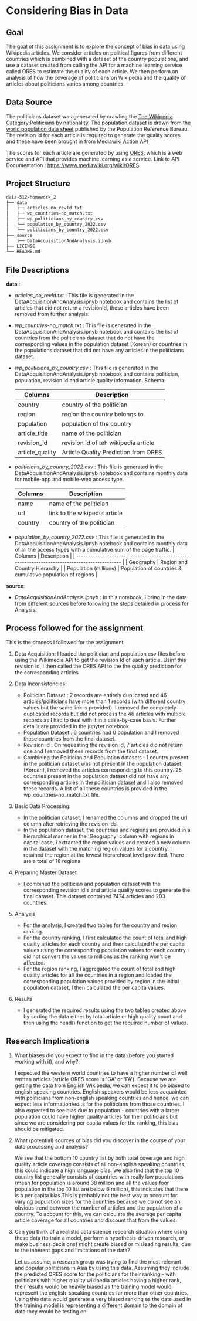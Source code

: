 # Considering Bias in Data

## Goal

The goal of this assignment is to explore the concept of bias in data using Wikipedia articles. We consider articles on political figures from different countries which is combined with a dataset of the country populations, and use a dataset created from calling the API for a machine learning service called ORES to estimate the quality of each article. We then perform an analysis of how the coverage of politicians on Wikipedia and the quality of articles about politicians varies among countries.

## Data Source

The politicians dataset was generated by crawling the [The Wikipedia Category:Politicians by nationality](https://en.wikipedia.org/wiki/Category:Politicians_by_nationality).
The population dataset is drawn from [the world population data sheet](https://www.prb.org/international/indicator/population/table/) published by the Population Reference Bureau.
The revision id for each article is required to generate the quality scores and these have been brought in from [Mediawiki Action API](https://www.mediawiki.org/wiki/API:Info)

The scores for each article are generated by using [ORES](https://www.mediawiki.org/wiki/ORES), which is a web service and API that provides machine learning as a service.
Link to API Documentation : https://www.mediawiki.org/wiki/ORES

## Project Structure

```bash
data-512-homework_2
├── data
│   ├── articles_no_revId.txt
│   ├── wp_countries-no_match.txt
│   ├── wp_politicians_by_country.csv
│   └── population_by_country_2022.csv
│   └── politicians_by_country_2022.csv
├── source
│   ├── DataAcquisitionAndAnalysis.ipnyb
├── LICENSE
└── README.md
 ```

## File Descriptions

**data** : 

- *articles_no_revId.txt* : This file is generated in the DataAcquisitionAndAnalysis.ipnyb notebook and contains the list of articles that did not return a revisionId, these articles have been removed from further analysis.
- *wp_countries-no_match.txt* : This file is generated in the DataAcquisitionAndAnalysis.ipnyb notebook and contains the list of countries from the politicians dataset that do not have the corresponding values in the population dataset (Korean) or countries in the populations dataset that did not have any articles in the politicians dataset.
- *wp_politicians_by_country.csv* : This file is generated in the DataAcquisitionAndAnalysis.ipnyb notebook and contains politician, population, revision id and article quality information. 
Schema: 
    
    | Columns           | Description                                     |
    | ------------------| ----------------------------------------------- |
    | country           | country of the politician                       |
    | region            | region the country belongs to                   |
    | population        | population of the country                       |
    | article_title     | name of the politician                          |
    | revision_id       | revision id of teh wikipedia article            |
    | article_quality   | Article Quality Prediction from ORES            |

- *politicians_by_country_2022.csv* : This file is generated in the DataAcquisitionAndAnalysis.ipnyb notebook and contains monthly data for mobile-app and mobile-web access type.

    | Columns | Description                                     |
    | ------- | ----------------------------------------------- |
    | name    | name of the politician                          |
    | url     | link to the wikipedia article                   |
    | country | country of the politician                       |

- *population_by_country_2022.csv* : This file is generated in the DataAcquisitionAndAnalysis.ipnyb notebook and contains monthly data of all the access types with a cumulative sum of the page traffic.
    | Columns               | Description                                                            |
    | --------------------- | ---------------------------------------------------------------------- |
    | Geography             | Region and Country Hierarchy                                           |
    | Population (millions) | Population of countries & cumulative population of regions             |

**source**:

- *DataAcquisitionAndAnalysis.ipnyb* : In this notebook, I bring in the data from different sources before following the steps detailed in process for Analysis. 

## Process followed for the assignment
This is the process I followed for the assignment. 

1. Data Acquisition:  I loaded the politician and population csv files before using the Wikimedia API to get the revision Id of each article. Usinf this revision id, I then called the ORES API to the the quality prediction for the corresponding articles.

2. Data Inconsistencies: 
    - Politician Dataset : 2 records are entirely duplicated and 46 articles/politicians have more than 1 records (with different country values but the same link is provided). I removed the completely duplicated records but did not process the 46 articles with multiple records as I had to deal with it in a case-by-case basis. Further details are provided in the jupyter notebook.
    - Population Dataset : 6 countries had 0 population and I removed these countries from the final dataset.
    - Revision id : On requesting the revision id, 7 articles did not return one and I removed these records from the final dataset.
    - Combining the Politician and Population datasets : 1 country present in the politician dataset was not present in the population dataset (Korean), I removed the articles corresponding to this country. 25 countries present in the population dataset did not have any corresponding articles in the politician dataset and I also removed these records. A list of all these countries is provided in the wp_countries-no_match.txt file.

3. Basic Data Processing: 
    - In the politician dataset, I renamed the columns and dropped the url column after retrieving the revision ids.
    - In the population dataset, the countries and regions are provided in a hierarchical manner in the 'Geography' column with regions in capital case, I extracted the region values and created a new column in the dataset with the matching region values for a country. I retained the region at the lowest hierarchical level provided. There are a total of 18 regions

5. Preparing Master Dataset
    -  I combined the politician and population dataset with the corresponding revision id's and article quality scores to generate the final dataset. This dataset contained 7474 articles and 203 countries.

6. Analysis
    - For the analysis, I created two tables for the country and region ranking.
    - For the country ranking, I first calculated the count of total and high quality articles for each country and then calculated the per capita values using the corresponding population values for each country. I did not convert the values to millions as the ranking won't be affected.
    - For the region ranking, I aggregated the count of total and high quality articles for all the countries in a region and loaded the corresponding population values provided by region in the initial population dataset, I then calculated the per capita values.

7. Results
    - I generated the required results using the two tables created above by sorting the data either by total article or high quality count and then using the head() function to get the required number of values. 



## Research Implications
1. What biases did you expect to find in the data (before you started working with it),
and why?

    I expected the western world countries to have a higher number of well written articles (article ORES score is 'GA' or 'FA'). Because we are getting the data from English Wikipedia, we can expect it to be biased to english speaking countries. English speakers would be less acquainted with politicians from non-english speaking countries and hence, we can expect less information/edits for the politicians from those countries. I also expected to see bias due to population - countries with a larger population could have higher quality articles for their politicians but since we are considering per capita values for the ranking, this bias should be mitigated.

2. What (potential) sources of bias did you discover in the course of your data
processing and analysis?

    We see that the bottom 10 country list by both total coverage and high quality article coverage consists of all non-english speaking countries, this could indicate a high language bias.
    We also find that the top 10 country list generally consists of countries with really low populations (mean for population is around 38 million and all the values foor population in the top 10 list are below 6 million), this indicates that there is a per capita bias.This is probably not the best way to account for varying population sizes for the countries because we do not see an obvious trend between the number of articles and the population of a country. To account for this, we can calculate the average per capita article coverage for all countries and discount that from the values.

3. Can you think of a realistic data science research situation where using these data
(to train a model, perform a hypothesis-driven research, or make business
decisions) might create biased or misleading results, due to the inherent gaps and
limitations of the data?

    Let us assume, a research group was trying to find the most relevant and popular politicians in Asia by using this data. Assuming they include the predicted ORES score for the politicians for their ranking - with politicians with higher quality wikipedia articles having a higher rank, their results would be heavily biased as the training model would represent the english-speaking countries far more than other countries. Using this data would generate a very biased ranking as the data used in the training model is representing a different domain  to the domain of data they would be testing on.

